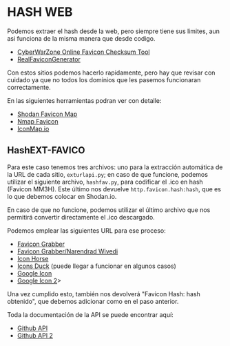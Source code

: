 # HASH WEB

Podemos extraer el hash desde la web, pero siempre tiene sus limites, aun asi funciona de la misma manera que desde codigo.

- [CyberWarZone Online Favicon Checksum Tool](https://cyberwarzone.com/online-favicon-checksum-tool/)
- [RealFaviconGenerator](https://realfavicongenerator.net)

Con estos sitios podemos hacerlo rapidamente, pero hay que revisar con cuidado ya que no todos los dominios que les pasemos funcionaran correctamente.

En las siguientes herramientas podran ver con detalle:

- [Shodan Favicon Map](https://faviconmap.shodan.io)
- [Nmap Favicon](https://nmap.org/favicon/)
- [IconMap.io](https://iconmap.io)

## HashEXT-FAVICO

Para este caso tenemos tres archivos: uno para la extracción automática de la URL de cada sitio, `exturlapi.py`; en caso de que funcione, podemos utilizar el siguiente archivo, `hashfav.py`, para codificar el .ico en hash (Favicon MM3H). Este último nos devuelve `http.favicon.hash:hash`, que es lo que debemos colocar en Shodan.io.

En caso de que no funcione, podemos utilizar el último archivo que nos permitirá convertir directamente el .ico descargado.

Podemos emplear las siguientes URL para ese proceso:

- [Favicon Grabber](https://favicongrabber.com)
- [Favicon Grabber/Narendrad Wivedi](https://favicongrabber.narendradwivedi.org)
- [Icon Horse](https://icon.horse/icon/domain.com)
- [Icons Duck](https://icons.duckduckgo.com/ip3/domain) (puede llegar a funcionar en algunos casos)
- [Google Icon](https://www.google.com/s2/favicons?domain=midomain.com&sz=128)
- [Google Icon 2](https://t0.gstatic.com/faviconV2?client=SOCIAL&type=FAVICON&fallback_opts=TYPE>,SIZE,URL&url=<http://banco.bradesco&size=128)>

Una vez cumplido esto, también nos devolverá "Favicon Hash: hash obtenido", que debemos adicionar como en el paso anterior.

Toda la documentación de la API se puede encontrar aquí:

- [Github API](https://github.com/antongunov/favicongrabber.com)
- [Github API 2](https://github.com/antongunov/favicongrabber.com/blob/master/docs/API.md)
